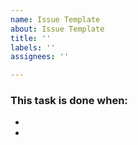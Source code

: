 ```yaml
---
name: Issue Template
about: Issue Template
title: ''
labels: ''
assignees: ''

---
```


<!---
Add a description above "This task is done when". Consider these questions:
- Why is this task important?
- Is anything else needed before this task is ready to work?
- If someone writes code to address this issue, who should then send it to for review?
--->

### This task is done when:
 -
 -
 
<!---
Before submitting this issue:

- If someone is currently working on this issue, assign it to them
- Add labels as appropriate 
- Add this issue to our Record Expunge PDX Project

After the issue is created, visit https://github.com/CodeForPortland/recordexpungPDX/projects/2 and add the issue to the appropriate column depending on its status. The issue should be moved across from left to right as it progresses.
--->
